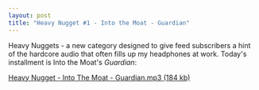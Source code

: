 ```yaml
---
layout: post
title: "Heavy Nugget #1 - Into the Moat - Guardian"
---
```


<p>Heavy Nuggets - a new category designed to give feed subscribers a hint of the hardcore audio that often fills up my headphones at work.  Today's installment is Into the Moat's <em>Guardian</em>:</p>
<p><a href="http://www.kindohm.com/HeavyNuggets/Heavy Nugget - Into The Moat - Guardian.mp3" target="_blank">Heavy Nugget - Into The Moat - Guardian.mp3 (184 kb)</a></p>
 
